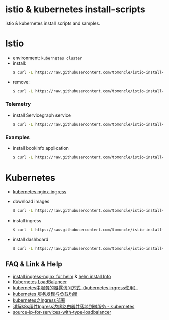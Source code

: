 # istio & kubernetes install-scripts
istio & kubernetes install scripts and samples.

# Istio
* environment: `kubernetes cluster`
* install:
  ```bash
  $ curl -L https://raw.githubusercontent.com/tomoncle/istio-install-scripts/master/install_istio_on_k8s.sh | sh
  ```
* remove:
  ```bash
  $ curl -L https://raw.githubusercontent.com/tomoncle/istio-install-scripts/master/remove_istio_on_k8s.sh | sh
  ```
### Telemetry
* install Servicegraph service
  ```bash
  $ curl -L https://raw.githubusercontent.com/tomoncle/istio-install-scripts/master/generating_service_graph.sh | sh
  ```

### Examples
* install bookinfo application
  ```bash
  $ curl -L https://raw.githubusercontent.com/tomoncle/istio-install-scripts/master/install_bookinfo_app.sh | bash
  ```

# Kubernetes
* [kubernetes nginx-ingress](https://github.com/tomoncle/istio-install-scripts/tree/master/samples/kubernetes/nginx-ingress)

* download images
  ```bash
  $ curl -L https://raw.githubusercontent.com/tomoncle/istio-install-scripts/master/k8s_image_download.py | python
  ```

* install ingress
  ```bash
  $ curl -L https://raw.githubusercontent.com/tomoncle/istio-install-scripts/master/install_ingress_for_kubernetes.sh | sh
  ```

* install dashboard
  ```bash
  $ curl -L https://raw.githubusercontent.com/tomoncle/istio-install-scripts/master/install/kubernetes/dashboard/kubernetes-dashboard.yaml | kubectl create -f - 
  ```

## FAQ & Link & Help
* [install ingress-nginx for helm](https://github.com/kubernetes/ingress-nginx/tree/0.10.0/deploy#using-helm) & [helm install Info](https://github.com/helm/charts/tree/master/stable/nginx-ingress)
* [Kubernetes LoadBalancer](https://www.cnblogs.com/yuxiaoba/p/9212280.html)
* [kubernetes中服务的暴露访问方式（kubernetes ingress使用）](https://blog.csdn.net/newcrane/article/details/79092577)
* [kubernetes 服务发现与负载均衡](https://jimmysong.io/kubernetes-handbook/practice/service-discovery-and-loadbalancing.html)
* [kubernetes之Ingress部署](http://blog.51cto.com/newfly/2060587)
* [详解k8s组件Ingress边缘路由器并落地到微服务 - kubernetes](https://www.cnblogs.com/justmine/p/8991379.html)
* [source-ip-for-services-with-type-loadbalancer](https://kubernetes.io/docs/tutorials/services/source-ip/#source-ip-for-services-with-type-loadbalancer)
